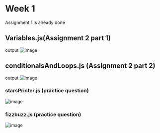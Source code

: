 # Week 1
Assignment 1 is already done

## Variables.js(Assignment 2 part 1)
output
![image](https://github.com/noobprograms/emumbaInternship/assets/78657816/7eeddac7-c754-4aa8-966a-418f8af93a21)

## conditionalsAndLoops.js (Assignment 2 part 2)
output
![image](https://github.com/noobprograms/emumbaInternship/assets/78657816/1c2ca283-0abd-4c3f-bcf8-09b26e2e0c68)

### starsPrinter.js (practice question)
![image](https://github.com/noobprograms/emumbaInternship/assets/78657816/b5a1620c-4513-4fad-be22-c7678f07d004)
### fizzbuzz.js (practice question)
![image](https://github.com/noobprograms/emumbaInternship/assets/78657816/fc47fd77-8a18-4966-8b98-62685ac04edf)





